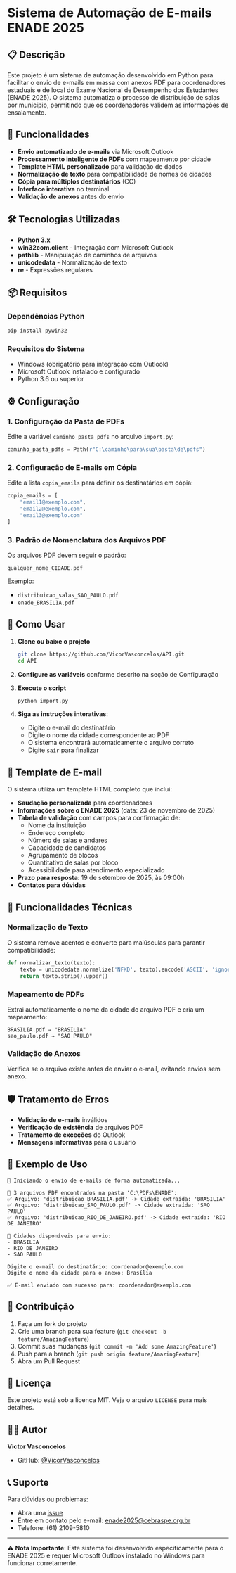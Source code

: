 # Sistema de Automação de E-mails ENADE 2025

## 📋 Descrição

Este projeto é um sistema de automação desenvolvido em Python para facilitar o envio de e-mails em massa com anexos PDF para coordenadores estaduais e de local do Exame Nacional de Desempenho dos Estudantes (ENADE 2025). O sistema automatiza o processo de distribuição de salas por município, permitindo que os coordenadores validem as informações de ensalamento.

## 🚀 Funcionalidades

- **Envio automatizado de e-mails** via Microsoft Outlook
- **Processamento inteligente de PDFs** com mapeamento por cidade
- **Template HTML personalizado** para validação de dados
- **Normalização de texto** para compatibilidade de nomes de cidades
- **Cópia para múltiplos destinatários** (CC)
- **Interface interativa** no terminal
- **Validação de anexos** antes do envio

## 🛠️ Tecnologias Utilizadas

- **Python 3.x**
- **win32com.client** - Integração com Microsoft Outlook
- **pathlib** - Manipulação de caminhos de arquivos
- **unicodedata** - Normalização de texto
- **re** - Expressões regulares

## 📦 Requisitos

### Dependências Python
```bash
pip install pywin32
```

### Requisitos do Sistema
- Windows (obrigatório para integração com Outlook)
- Microsoft Outlook instalado e configurado
- Python 3.6 ou superior

## ⚙️ Configuração

### 1. Configuração da Pasta de PDFs
Edite a variável `caminho_pasta_pdfs` no arquivo `import.py`:

```python
caminho_pasta_pdfs = Path(r"C:\caminho\para\sua\pasta\de\pdfs")
```

### 2. Configuração de E-mails em Cópia
Edite a lista `copia_emails` para definir os destinatários em cópia:

```python
copia_emails = [
    "email1@exemplo.com",
    "email2@exemplo.com",
    "email3@exemplo.com"
]
```

### 3. Padrão de Nomenclatura dos Arquivos PDF
Os arquivos PDF devem seguir o padrão:
```
qualquer_nome_CIDADE.pdf
```

Exemplo:
- `distribuicao_salas_SAO_PAULO.pdf`
- `enade_BRASILIA.pdf`

## 🎯 Como Usar

1. **Clone ou baixe o projeto**
   ```bash
   git clone https://github.com/VicorVasconcelos/API.git
   cd API
   ```

2. **Configure as variáveis** conforme descrito na seção de Configuração

3. **Execute o script**
   ```bash
   python import.py
   ```

4. **Siga as instruções interativas**:
   - Digite o e-mail do destinatário
   - Digite o nome da cidade correspondente ao PDF
   - O sistema encontrará automaticamente o arquivo correto
   - Digite `sair` para finalizar

## 📧 Template de E-mail

O sistema utiliza um template HTML completo que inclui:

- **Saudação personalizada** para coordenadores
- **Informações sobre o ENADE 2025** (data: 23 de novembro de 2025)
- **Tabela de validação** com campos para confirmação de:
  - Nome da instituição
  - Endereço completo
  - Número de salas e andares
  - Capacidade de candidatos
  - Agrupamento de blocos
  - Quantitativo de salas por bloco
  - Acessibilidade para atendimento especializado
- **Prazo para resposta**: 19 de setembro de 2025, às 09:00h
- **Contatos para dúvidas**

## 🔧 Funcionalidades Técnicas

### Normalização de Texto
O sistema remove acentos e converte para maiúsculas para garantir compatibilidade:
```python
def normalizar_texto(texto):
    texto = unicodedata.normalize('NFKD', texto).encode('ASCII', 'ignore').decode('ASCII')
    return texto.strip().upper()
```

### Mapeamento de PDFs
Extrai automaticamente o nome da cidade do arquivo PDF e cria um mapeamento:
```
BRASILIA.pdf → "BRASILIA"
sao_paulo.pdf → "SAO PAULO"
```

### Validação de Anexos
Verifica se o arquivo existe antes de enviar o e-mail, evitando envios sem anexo.

## 🛡️ Tratamento de Erros

- **Validação de e-mails** inválidos
- **Verificação de existência** de arquivos PDF
- **Tratamento de exceções** do Outlook
- **Mensagens informativas** para o usuário

## 📝 Exemplo de Uso

```
🚀 Iniciando o envio de e-mails de forma automatizada...

📂 3 arquivos PDF encontrados na pasta 'C:\PDFs\ENADE':
✅ Arquivo: 'distribuicao_BRASILIA.pdf' -> Cidade extraída: 'BRASILIA'
✅ Arquivo: 'distribuicao_SAO_PAULO.pdf' -> Cidade extraída: 'SAO PAULO'
✅ Arquivo: 'distribuicao_RIO_DE_JANEIRO.pdf' -> Cidade extraída: 'RIO DE JANEIRO'

🧭 Cidades disponíveis para envio:
- BRASILIA
- RIO DE JANEIRO
- SAO PAULO

Digite o e-mail do destinatário: coordenador@exemplo.com
Digite o nome da cidade para o anexo: Brasília

✅ E-mail enviado com sucesso para: coordenador@exemplo.com
```

## 🤝 Contribuição

1. Faça um fork do projeto
2. Crie uma branch para sua feature (`git checkout -b feature/AmazingFeature`)
3. Commit suas mudanças (`git commit -m 'Add some AmazingFeature'`)
4. Push para a branch (`git push origin feature/AmazingFeature`)
5. Abra um Pull Request

## 📄 Licença

Este projeto está sob a licença MIT. Veja o arquivo `LICENSE` para mais detalhes.

## 👨‍💻 Autor

**Victor Vasconcelos**
- GitHub: [@VicorVasconcelos](https://github.com/VicorVasconcelos)

## 📞 Suporte

Para dúvidas ou problemas:
- Abra uma [issue](https://github.com/VicorVasconcelos/API)
- Entre em contato pelo e-mail: enade2025@cebraspe.org.br
- Telefone: (61) 2109-5810

---

**⚠️ Nota Importante**: Este sistema foi desenvolvido especificamente para o ENADE 2025 e requer Microsoft Outlook instalado no Windows para funcionar corretamente.
